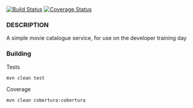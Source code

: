[![Build Status](https://travis-ci.org/BoyCook/MovieService.png?branch=master)](https://travis-ci.org/BoyCook/MovieService)
[![Coverage Status](https://coveralls.io/repos/BoyCook/MovieService/badge.png)](https://coveralls.io/r/BoyCook/MovieService)

### DESCRIPTION

A simple movie catalogue service, for use on the developer training day

### Building

Tests

    mvn clean test

Coverage

    mvn clean cobertura:cobertura